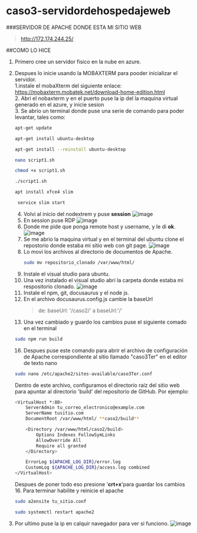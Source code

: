 # caso3-servidordehospedajeweb
###SERVIDOR DE APACHE DONDE ESTA MI SITIO WEB                          
>http://172.174.244.25/

##COMO LO HICE
1. Primero cree un servidor fisico en la nube en azure.                                       
2. Despues lo inicie usando la  MOBAXTERM para pooder inicializar el servidor.                                               
   1.instale el mobaXterm del siguiente enlace:                         
   https://mobaxterm.mobatek.net/download-home-edition.html                                                      
   2. Abri el nobaxterm y en el puerto puse la ip del la maquina virtual generado en el azure, y inicie sesion                
   3. Se abrio un terminal donde puse una serie de comando para poder levantar, tales como:
      ```bash
      apt-get update 
      ```
      ```bash
      apt-get install ubuntu-desktop 
      ```
      ```bash
      apt-get install --reinstall ubuntu-desktop
      ```
      ```bash
      nano script1.sh
      ```
      ```bash
      chmod +x script1.sh
      ```
      ```bash
      ./script1.sh
      ```
      ```bash
      apt install xfce4 slim
      ```
      ```bash
       service slim start
      ```
   4. Volvi al inicio del nodextrem y puse **session**
   ![image](https://github.com/KenaiJoseRod/caso3-servidorweb/assets/160261456/cc38a39d-34b9-421d-8c43-3fbad6bf520e)
   5. En session puse RDP
   ![image](https://github.com/KenaiJoseRod/caso3-servidorweb/assets/160261456/988a574a-3fad-4df9-8b1b-04227c5741bf)
   6. Donde me pide que ponga remote host y username, y le di **ok**.
   ![image](https://github.com/KenaiJoseRod/caso3-servidorweb/assets/160261456/0b289f71-6b0d-4051-99f2-57492303f47e)
   7. Se me abrio la maquina virtual y en el terminal del ubuntu clone el repostorio donde estaba mi sitio web con git page.
   ![image](https://github.com/KenaiJoseRod/caso3-servidorweb/assets/160261456/a067ee30-c9a3-46c5-a6f3-3702c5c8deba)
   8. Lo movi los archivos al directorio de documentos de Apache.
      ```bash
      sudo mv repositorio_clonado /var/www/html/
      ```
   10. Instale el visual studio para ubuntu.
   11. Una vez instalado el visual studio abri la carpeta donde estaba mi respositorio clonado.
   ![image](https://github.com/KenaiJoseRod/caso3-servidorweb/assets/160261456/28a41845-d1d1-4e55-8b9a-ee04305117d4)
   12. Instale el npm, git, docusaurus y el node js.
   13. En el archivo docusaurus.config.js cambie la baseUrl
       >de:  baseUrl: '/caso2/'  a  baseUrl:'/'
   15. Una vez cambiado y guardo los cambios puse el siguiente comado en el terminal
   ```bash
   sudo npm run build
   ```
   16. Despues puse este comando para abrir el archivo de configuración de Apache correspondiente al sitio llamado "caso3Ter" en el editor de texto nano
   ```bash
   sudo nano /etc/apache2/sites-available/caso3Ter.conf
   ```
   Dentro de este archivo, configuramos el directorio raíz del sitio web para apuntar al directorio 'build' del repositorio de GitHub. Por ejemplo:
   ```bash
   <VirtualHost *:80>
       ServerAdmin tu_correo_electronico@example.com
       ServerName tusitio.com
       DocumentRoot /var/www/html/ **caso2/build**
   
       <Directory /var/www/html/caso2/build>
           Options Indexes FollowSymLinks
           AllowOverride All
           Require all granted
       </Directory>
   
       ErrorLog ${APACHE_LOG_DIR}/error.log
       CustomLog ${APACHE_LOG_DIR}/access.log combined
   </VirtualHost>
   ```
   
   Despues de poner todo eso presione '**crt+x**'para guardar los cambios                       
   16. Para terminar habilite y reinicie el apache               
   
   ```bash
   sudo a2ensite tu_sitio.conf
   ```            
   ```bash         
   sudo systemctl restart apache2       
   ```      
3. Por ultimo puse la ip en calquir navegador para ver si funciono.
![image](https://github.com/KenaiJoseRod/caso3-servidorweb/assets/160261456/c84306d0-bf9c-43a5-aa90-d52c06eabe3c)
